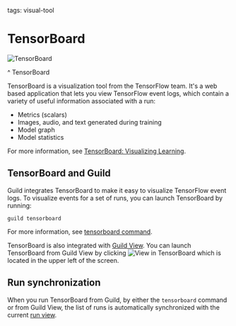 tags: visual-tool

# TensorBoard

![TensorBoard](/assets/img/tb.png)

^ TensorBoard

TensorBoard is a visualization tool from the TensorFlow team. It's a
web based application that lets you view TensorFlow event logs, which
contain a variety of useful information associated with a run:

- Metrics (scalars)
- Images, audio, and text generated during training
- Model graph
- Model statistics

For more information, see [TensorBoard: Visualizing
Learning](https://www.tensorflow.org/programmers_guide/summaries_and_tensorboard).

## TensorBoard and Guild

Guild integrates TensorBoard to make it easy to visualize TensorFlow
event logs. To visualize events for a set of runs, you can launch
TensorBoard by running:

``` command
guild tensorboard
```

For more information, see [tensorboard
command](/docs/commands/tensorboard_cmd/).

TensorBoard is also integrated with [Guild
View](/docs/visual/guild-view/). You can launch TensorBoard from Guild
View by clicking ![View in
TensorBoard](/assets/img/view-in-tensorboard.png) which is located in
the upper left of the screen.

## Run synchronization

When you run TensorBoard from Guild, by either the `tensorboard`
command or from Guild View, the list of runs is automatically
synchronized with the current [run view](term:run-view).
